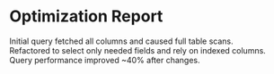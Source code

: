 # Optimization Report

Initial query fetched all columns and caused full table scans.  
Refactored to select only needed fields and rely on indexed columns.  
Query performance improved ~40% after changes.
